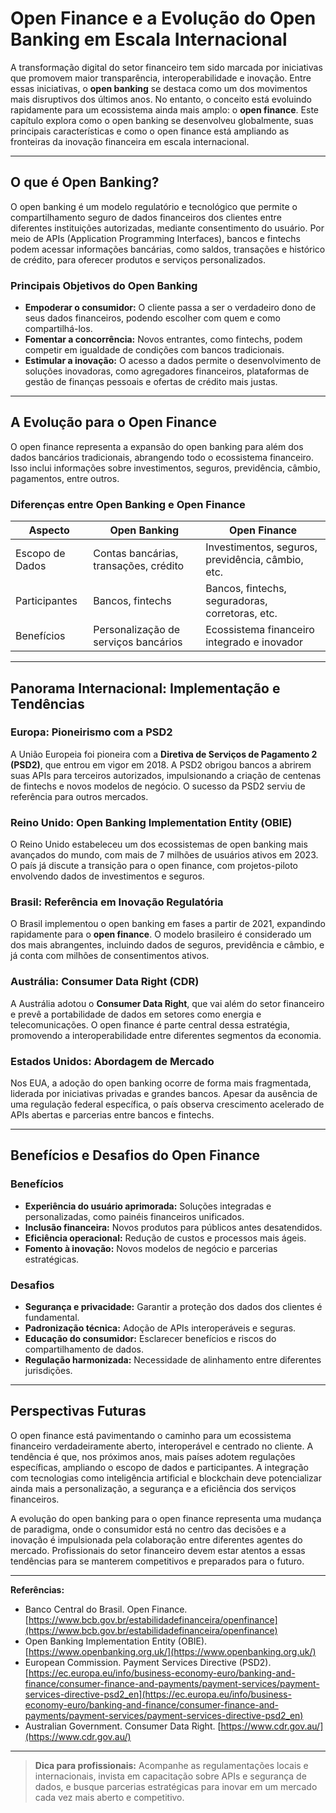 # Open Finance e a Evolução do Open Banking em Escala Internacional

A transformação digital do setor financeiro tem sido marcada por iniciativas que promovem maior transparência, interoperabilidade e inovação. Entre essas iniciativas, o **open banking** se destaca como um dos movimentos mais disruptivos dos últimos anos. No entanto, o conceito está evoluindo rapidamente para um ecossistema ainda mais amplo: o **open finance**. Este capítulo explora como o open banking se desenvolveu globalmente, suas principais características e como o open finance está ampliando as fronteiras da inovação financeira em escala internacional.

---

## O que é Open Banking?

O open banking é um modelo regulatório e tecnológico que permite o compartilhamento seguro de dados financeiros dos clientes entre diferentes instituições autorizadas, mediante consentimento do usuário. Por meio de APIs (Application Programming Interfaces), bancos e fintechs podem acessar informações bancárias, como saldos, transações e histórico de crédito, para oferecer produtos e serviços personalizados.

### Principais Objetivos do Open Banking

- **Empoderar o consumidor:** O cliente passa a ser o verdadeiro dono de seus dados financeiros, podendo escolher com quem e como compartilhá-los.
- **Fomentar a concorrência:** Novos entrantes, como fintechs, podem competir em igualdade de condições com bancos tradicionais.
- **Estimular a inovação:** O acesso a dados permite o desenvolvimento de soluções inovadoras, como agregadores financeiros, plataformas de gestão de finanças pessoais e ofertas de crédito mais justas.

---

## A Evolução para o Open Finance

O open finance representa a expansão do open banking para além dos dados bancários tradicionais, abrangendo todo o ecossistema financeiro. Isso inclui informações sobre investimentos, seguros, previdência, câmbio, pagamentos, entre outros.

### Diferenças entre Open Banking e Open Finance

| Aspecto         | Open Banking                        | Open Finance                                 |
|-----------------|------------------------------------|----------------------------------------------|
| Escopo de Dados | Contas bancárias, transações, crédito | Investimentos, seguros, previdência, câmbio, etc. |
| Participantes   | Bancos, fintechs                   | Bancos, fintechs, seguradoras, corretoras, etc. |
| Benefícios      | Personalização de serviços bancários | Ecossistema financeiro integrado e inovador  |

---

## Panorama Internacional: Implementação e Tendências

### Europa: Pioneirismo com a PSD2

A União Europeia foi pioneira com a **Diretiva de Serviços de Pagamento 2 (PSD2)**, que entrou em vigor em 2018. A PSD2 obrigou bancos a abrirem suas APIs para terceiros autorizados, impulsionando a criação de centenas de fintechs e novos modelos de negócio. O sucesso da PSD2 serviu de referência para outros mercados.

### Reino Unido: Open Banking Implementation Entity (OBIE)

O Reino Unido estabeleceu um dos ecossistemas de open banking mais avançados do mundo, com mais de 7 milhões de usuários ativos em 2023. O país já discute a transição para o open finance, com projetos-piloto envolvendo dados de investimentos e seguros.

### Brasil: Referência em Inovação Regulatória

O Brasil implementou o open banking em fases a partir de 2021, expandindo rapidamente para o **open finance**. O modelo brasileiro é considerado um dos mais abrangentes, incluindo dados de seguros, previdência e câmbio, e já conta com milhões de consentimentos ativos.

### Austrália: Consumer Data Right (CDR)

A Austrália adotou o **Consumer Data Right**, que vai além do setor financeiro e prevê a portabilidade de dados em setores como energia e telecomunicações. O open finance é parte central dessa estratégia, promovendo a interoperabilidade entre diferentes segmentos da economia.

### Estados Unidos: Abordagem de Mercado

Nos EUA, a adoção do open banking ocorre de forma mais fragmentada, liderada por iniciativas privadas e grandes bancos. Apesar da ausência de uma regulação federal específica, o país observa crescimento acelerado de APIs abertas e parcerias entre bancos e fintechs.

---

## Benefícios e Desafios do Open Finance

### Benefícios

- **Experiência do usuário aprimorada:** Soluções integradas e personalizadas, como painéis financeiros unificados.
- **Inclusão financeira:** Novos produtos para públicos antes desatendidos.
- **Eficiência operacional:** Redução de custos e processos mais ágeis.
- **Fomento à inovação:** Novos modelos de negócio e parcerias estratégicas.

### Desafios

- **Segurança e privacidade:** Garantir a proteção dos dados dos clientes é fundamental.
- **Padronização técnica:** Adoção de APIs interoperáveis e seguras.
- **Educação do consumidor:** Esclarecer benefícios e riscos do compartilhamento de dados.
- **Regulação harmonizada:** Necessidade de alinhamento entre diferentes jurisdições.

---

## Perspectivas Futuras

O open finance está pavimentando o caminho para um ecossistema financeiro verdadeiramente aberto, interoperável e centrado no cliente. A tendência é que, nos próximos anos, mais países adotem regulações específicas, ampliando o escopo de dados e participantes. A integração com tecnologias como inteligência artificial e blockchain deve potencializar ainda mais a personalização, a segurança e a eficiência dos serviços financeiros.

A evolução do open banking para o open finance representa uma mudança de paradigma, onde o consumidor está no centro das decisões e a inovação é impulsionada pela colaboração entre diferentes agentes do mercado. Profissionais do setor financeiro devem estar atentos a essas tendências para se manterem competitivos e preparados para o futuro.

---

**Referências:**

- Banco Central do Brasil. Open Finance. [https://www.bcb.gov.br/estabilidadefinanceira/openfinance](https://www.bcb.gov.br/estabilidadefinanceira/openfinance)
- Open Banking Implementation Entity (OBIE). [https://www.openbanking.org.uk/](https://www.openbanking.org.uk/)
- European Commission. Payment Services Directive (PSD2). [https://ec.europa.eu/info/business-economy-euro/banking-and-finance/consumer-finance-and-payments/payment-services/payment-services-directive-psd2_en](https://ec.europa.eu/info/business-economy-euro/banking-and-finance/consumer-finance-and-payments/payment-services/payment-services-directive-psd2_en)
- Australian Government. Consumer Data Right. [https://www.cdr.gov.au/](https://www.cdr.gov.au/)

---

> **Dica para profissionais:** Acompanhe as regulamentações locais e internacionais, invista em capacitação sobre APIs e segurança de dados, e busque parcerias estratégicas para inovar em um mercado cada vez mais aberto e competitivo.